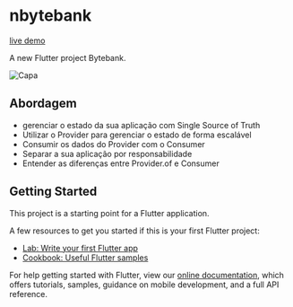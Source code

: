 # nbytebank

[live demo](https://heliomarpm.github.io/flutter-nbytebank/)

A new Flutter project Bytebank.

![Capa](screen.png?raw=true "Capa")

## Abordagem
* gerenciar o estado da sua aplicação com Single Source of Truth
* Utilizar o Provider para gerenciar o estado de forma escalável
* Consumir os dados do Provider com o Consumer
* Separar a sua aplicação por responsabilidade
* Entender as diferenças entre Provider.of e Consumer

## Getting Started

This project is a starting point for a Flutter application.

A few resources to get you started if this is your first Flutter project:

- [Lab: Write your first Flutter app](https://flutter.dev/docs/get-started/codelab)
- [Cookbook: Useful Flutter samples](https://flutter.dev/docs/cookbook)

For help getting started with Flutter, view our
[online documentation](https://flutter.dev/docs), which offers tutorials,
samples, guidance on mobile development, and a full API reference.
